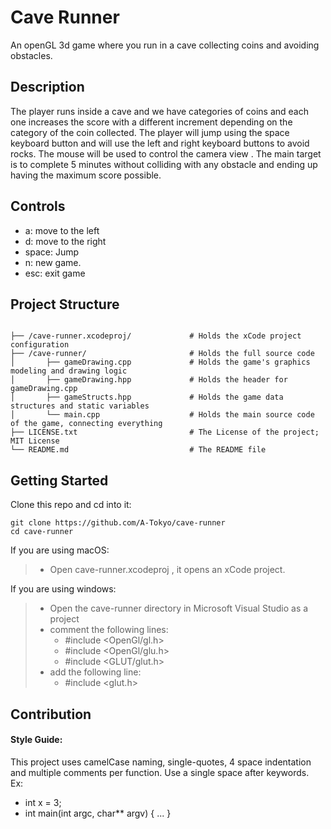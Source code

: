 # Cave Runner
An openGL 3d game where you run in a cave collecting coins and avoiding obstacles.

## Description
The player runs inside a cave and we have categories of coins and each one increases the score with a different increment depending on the category of the coin collected.
The player will jump using the space keyboard button and will use the left and right keyboard buttons to avoid rocks.
The mouse will be used to control the camera view .
The main target is to complete 5 minutes without colliding with any obstacle and ending up having the maximum score possible.

## Controls
* a: move to the left
* d: move to the right
* space: Jump
* n: new game.
* esc: exit game

## Project Structure
```shell

├── /cave-runner.xcodeproj/             # Holds the xCode project configuration
├── /cave-runner/                       # Holds the full source code
│       ├── gameDrawing.cpp             # Holds the game's graphics modeling and drawing logic
│       ├── gameDrawing.hpp             # Holds the header for gameDrawing.cpp
│       ├── gameStructs.hpp             # Holds the game data structures and static variables
│       └── main.cpp                    # Holds the main source code of the game, connecting everything
├── LICENSE.txt                         # The License of the project; MIT License
└── README.md                           # The README file

```

## Getting Started
Clone this repo and cd into it:
```
git clone https://github.com/A-Tokyo/cave-runner
cd cave-runner
```
If you are using macOS:

>    - Open cave-runner.xcodeproj , it opens an xCode project.

If you are using windows:

>    - Open the cave-runner directory in Microsoft Visual Studio as a project
>    - comment the following lines:
>       * #include \<OpenGl/gl.h>
>       * #include \<OpenGl/glu.h>
>       * #include \<GLUT/glut.h>
>    - add the following line:
>       * #include \<glut.h>

## Contribution
#### Style Guide:
  This project uses camelCase naming, single-quotes, 4 space indentation and multiple comments per function.
  Use a single space after keywords.<br/>Ex:
* int x = 3;
* int main(int argc, char** argv) { ... }    

